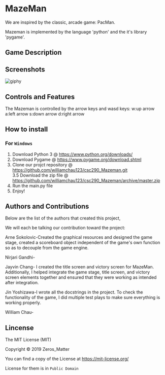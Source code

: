# MazeMan

We are inspired by the classic, arcade game: PacMan. 

Mazeman is implemented by the language 'python' and the it's library 'pygame'.

## Game Description


## Screenshots

![giphy](https://media.giphy.com/media/PmMYKs55axgEC9Ru0X/giphy.gif)

## Controls and Features

The Mazeman is controlled by the arrow keys and wasd keys:
w:up arrow
a:left arrow
s:down arrow
d:right arrow

## How to install

### For `Windows`
1. Download Python 3 @ https://www.python.org/downloads/
2. Download Pygame @ https://www.pygame.org/download.shtml
3. Clone our projct repository @ https://github.com/williamchau123/csc290_Mazeman.git \
3.5 Download the zip file @ https://github.com/williamchau123/csc290_Mazeman/archive/master.zip
4. Run the main.py file
5. Enjoy!

## Authors and Contributions

Below are the list of the authors that created this project,

We will each be talking our contribution toward the project:

Arne Sokolovic-Created the graphical resources and designed the game stage, created a scoreboard object independent of the game's own function so as to decouple from the game engine.

Nirjari Gandhi-

Jayvin Chang- I created the title screen and victory screen for MazeMan. Additionally, I helped integrate the game stage, title screen, and victory screen elements together and ensured that they were working as intended after integration.

Jin Yoshizawa-I wrote all the docstrings in the project. To check the functionality of the game, I did multiple test plays to make sure everything is working properly. 

William Chau-



## Lincense

The MIT License (MIT)

Copyright © 2019 Zeros_Matter

You can find a copy of the License at https://mit-license.org/

License for them is in `Public Domain`
